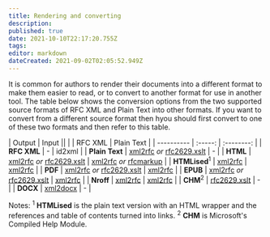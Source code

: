 ```yaml
---
title: Rendering and converting
description: 
published: true
date: 2021-10-10T22:17:20.755Z
tags: 
editor: markdown
dateCreated: 2021-09-02T02:05:52.949Z
---
```


It is common for authors to render their documents into a different format to make them easier to read, or to convert to another format for use in another tool. The table below shows the conversion options from the two supported source formats of RFC XML and Plain Text into other formats.  If you want to convert from a different source format then hyou should first convert to one of these two formats and then refer to this table.

| Output     | Input ||
|            | RFC XML | Plain Text |
| ---------- | :-----: | :--------: |
| **RFC XML**    | - | id2xml |
| **Plain Text** | [xml2rfc]() _or_ [rfc2629.xslt](https://greenbytes.de/tech/webdav/rfc2629xslt/rfc2629xslt.html) | - |
| **HTML**       | [xml2rfc]() _or_ [rfc2629.xslt](https://greenbytes.de/tech/webdav/rfc2629xslt/rfc2629xslt.html) | [xml2rfc]() _or_ [rfcmarkup](https://tools.ietf.org/tools/rfcmarkup/) |
| **HTMLised**<sup>1</sup>   | [xml2rfc]() | [xml2rfc]() |
| **PDF**        | [xml2rfc]() _or_ [rfc2629.xslt](https://greenbytes.de/tech/webdav/rfc2629xslt/rfc2629xslt.html) | [xml2rfc]() |
| **EPUB**       | [xml2rfc]() _or_ [rfc2629.xslt](https://greenbytes.de/tech/webdav/rfc2629xslt/rfc2629xslt.html) | [xml2rfc]() |
| **Nroff**      | [xml2rfc]() | [xml2rfc]() |
| **CHM**<sup>2</sup>        | [rfc2629.xslt](https://greenbytes.de/tech/webdav/rfc2629xslt/rfc2629xslt.html) | - |
| **DOCX**       | [xml2docx](https://github.com/evyncke/xml2docx) | - |

Notes:
<sup>1</sup> **HTMLised** is the plain text version with an HTML wrapper and the references and table of contents turned into links.
<sup>2</sup> **CHM** is Microsoft's Compiled Help Module.


